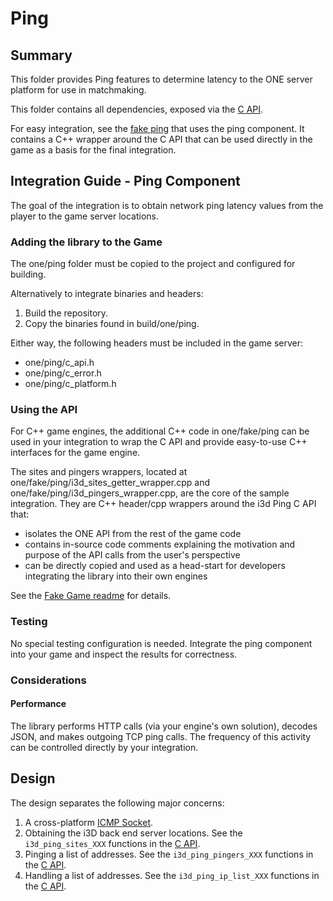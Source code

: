 # Ping

## Summary

This folder provides Ping features to determine latency to the ONE server platform for use in matchmaking.

This folder contains all dependencies, exposed via the [C API](c_api.h).

For easy integration, see the [fake ping](../fake/ping/readme.md) that uses the ping component. It contains a C++ wrapper around the C API that can be used directly in the game as a basis for the final integration.

## Integration Guide - Ping Component

The goal of the integration is to obtain network ping latency values from the player to the game server locations.

### Adding the library to the Game

The one/ping folder must be copied to the project and configured for building.

Alternatively to integrate binaries and headers:

1. Build the repository.
2. Copy the binaries found in build/one/ping.

Either way, the following headers must be included in the game server:

- one/ping/c_api.h
- one/ping/c_error.h
- one/ping/c_platform.h

### Using the API

For C++ game engines, the additional C++ code in one/fake/ping can be used in your integration to wrap the C API and provide easy-to-use C++ interfaces for the game engine.

The sites and pingers wrappers, located at one/fake/ping/i3d_sites_getter_wrapper.cpp and one/fake/ping/i3d_pingers_wrapper.cpp, are the core of the sample integration. They are C++ header/cpp wrappers around the i3d Ping C API that:

- isolates the ONE API from the rest of the game code
- contains in-source code comments explaining the motivation and purpose of the API calls from the user's perspective
- can be directly copied and used as a head-start for developers integrating the library into their own engines

See the [Fake Game readme](../fake/ping/readme.md) for details.

### Testing

No special testing configuration is needed. Integrate the ping component into your game and inspect the results for correctness.

### Considerations

#### Performance

The library performs HTTP calls (via your engine's own solution), decodes JSON, and makes outgoing TCP ping calls. The frequency of this activity can be controlled directly by your integration.

## Design

The design separates the following major concerns:

1. A cross-platform [ICMP Socket](internal/icmp_socket.h).
2. Obtaining the i3D back end server locations. See the `i3d_ping_sites_XXX` functions in the [C API](c_api.h).
3. Pinging a list of addresses. See the `i3d_ping_pingers_XXX` functions in the [C API](c_api.h).
4. Handling a list of addresses. See the `i3d_ping_ip_list_XXX` functions in the [C API](c_api.h).
